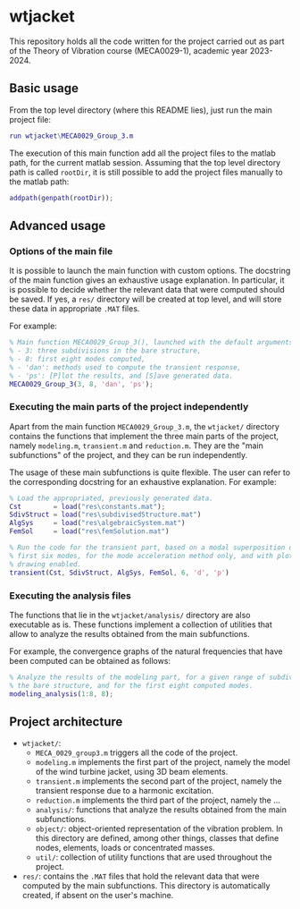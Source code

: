 # wtjacket

This repository holds all the code written for the project carried out as part
of the Theory of Vibration course (MECA0029-1), academic year 2023-2024.

## Basic usage

From the top level directory (where this README lies), just run the main project
file:
```matlab
run wtjacket\MECA0029_Group_3.m
```
The execution of this main function add all the project files to the matlab
path, for the current matlab session. Assuming that the top level directory path
is called `rootDir`, it is still possible to add the project files manually to
the matlab path:
```matlab
addpath(genpath(rootDir));
```

## Advanced usage

### Options of the main file

It is possible to launch the main function with custom options. The docstring of
the main function gives an exhaustive usage explanation. In particular, it is
possible to decide whether the relevant data that were computed should be
saved. If yes, a `res/` directory will be created at top level, and will store
these data in appropriate `.MAT` files.

For example:
```matlab
% Main function MECA0029_Group_3(), launched with the default arguments:
% - 3: three subdivisions in the bare structure,
% - 8: first eight modes computed,
% - 'dan': methods used to compute the transient response,
% - 'ps': [P]lot the results, and [S]ave generated data.
MECA0029_Group_3(3, 8, 'dan', 'ps');
```

### Executing the main parts of the project independently

Apart from the main function `MECA0029_Group_3.m`, the `wtjacket/`
directory contains the functions that implement the three main parts of the
project, namely `modeling.m`, `transient.m` and `reduction.m`. They are the
"main subfunctions" of the project, and they can be run independently.

The usage of these main subfunctions is quite flexible. The user can refer to
the corresponding docstring for an exhaustive explanation.
For example:
```matlab
% Load the appropriated, previously generated data.
Cst        = load("res\constants.mat");
SdivStruct = load("res\subdivisedStructure.mat")
AlgSys     = load("res\algebraicSystem.mat")
FemSol     = load("res\femSolution.mat")

% Run the code for the transient part, based on a modal superposition of the
% first six modes, for the mode acceleration method only, and with plots
% drawing enabled.
transient(Cst, SdivStruct, AlgSys, FemSol, 6, 'd', 'p')
```

### Executing the analysis files

The functions that lie in the `wtjacket/analysis/` directory are also executable
as is. These functions implement a collection of utilities that allow to analyze
the results obtained from the main subfunctions.

For example, the convergence graphs of the natural frequencies that have been
computed can be obtained as follows:
```matlab
% Analyze the results of the modeling part, for a given range of subdivisions in
% the bare structure, and for the first eight computed modes.
modeling_analysis(1:8, 8);
```

## Project architecture

- `wtjacket/`:
  - `MECA_0029_group3.m` triggers all the code of the project.
  - `modeling.m` implements the first part of the project, namely the model of
    the wind turbine jacket, using 3D beam elements.
  - `transient.m` implements the second part of the project, namely the
    transient response due to a harmonic excitation.
  - `reduction.m` implements the third part of the project, namely the ...
  - `analysis/`: functions that analyze the results obtained from the main
    subfunctions.
  - `object/`: object-oriented representation of the vibration problem. In this
    directory are defined, among other things, classes that define nodes,
    elements, loads or concentrated masses.
  - `util/`: collection of utility functions that are used throughout the
    project.
- `res/`: contains the `.MAT` files that hold the relevant data that were
  computed by the main subfunctions. This directory is automatically created,
  if absent on the user's machine.
